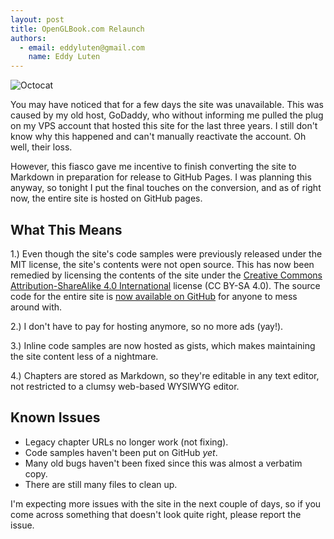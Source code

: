 ```yaml
---
layout: post
title: OpenGLBook.com Relaunch
authors:
  - email: eddyluten@gmail.com
    name: Eddy Luten
---
```


<img
	src="{{site.url}}/images/Octocat.png"
	alt="Octocat"
	title="Octocat"
	class="right"
/>

You may have noticed that for a few days the site was unavailable. This was caused by my old host, GoDaddy, who without informing me pulled the plug on my VPS account that hosted this site for the last three years. I still don't know why this happened and can't manually reactivate the account. Oh well, their loss.

However, this fiasco gave me incentive to finish converting the site to Markdown in preparation for release to GitHub Pages. I was planning this anyway, so tonight I put the final touches on the conversion, and as of right now, the entire site is hosted on GitHub pages.

## What This Means ##

1.) Even though the site's code samples were previously released under the MIT license, the site's contents were not open source. This has now been remedied by licensing the contents of the site under the [Creative Commons Attribution-ShareAlike 4.0 International](http://creativecommons.org/licenses/by-sa/4.0/) license (CC BY-SA 4.0). The source code for the entire site is [now available on GitHub](https://github.com/openglbook/openglbook.com) for anyone to mess around with.

2.) I don't have to pay for hosting anymore, so no more ads (yay!).

3.) Inline code samples are now hosted as gists, which makes maintaining the site content less of a nightmare.

4.) Chapters are stored as Markdown, so they're editable in any text editor, not restricted to a clumsy web-based WYSIWYG editor.

## Known Issues ##

* Legacy chapter URLs no longer work (not fixing).
* Code samples haven't been put on GitHub *yet*.
* Many old bugs haven't been fixed since this was almost a verbatim copy.
* There are still many files to clean up.

I'm expecting more issues with the site in the next couple of days, so if you come across something that doesn't look quite right, please report the issue.